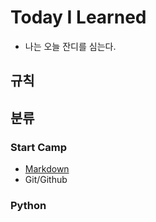 # Today I Learned
  - 나는 오늘 잔디를 심는다.

## 규칙

## 분류

### Start Camp
  - [Markdown](https://www.notion.so/hphk-edu/dba26e0578dd414aad0ec81e0634734b)
  - Git/Github

### Python